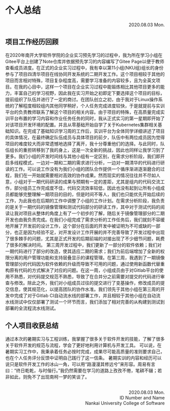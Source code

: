 # 个人总结
<p align="right">
2020.08.03 Mon.
</p>

## 项目工作经历回顾
在2020年南开大学软件学院的企业实习预先学习的过程中，我为所在学习小组在Gitee平台上创建了Note仓库并依据预先学习的内容编写了Gitee Page以便于教师查看成员进度。在正式的企业实习过程中，我有幸以第11小组(NKU组)组长的身份参与了项目四清华项目在线协同开发系统的二期开发工作。这个项目相较于其他的项目而言相对特殊，项目复杂程度高，需要学习准备的内容较多，且为全英文项目。在我的心目中，这样一个项目在企业实习过程中能锻炼相比其他项目更多的能力，丰富自己的学习视野，因此我在实习开始之初即定下要选择这个项目的目标，提前组织了队伍并进行了一定的商讨。在团队创立之初，由于我对于Linux操作系统的了解程度相较组内其他同学稍好，个人任务完成进度较快，于是就提前与实训平台的负责教师联系了解这个项目的相关内容。由于项目的特殊，在高质量完成实训平台布置的学习内容和作业任务任务的同时，我从正式实习的第一星期即开始了对该项目开发环境的配置。并且从零基础开始自学了关于Kubernetes集群相关基础知识。在完成了基础知识学习周的工作后，实训平台为全体同学详细讲述了项目的具体情况，在最终确定队伍成员与具体项目的前夕，队伍中有两位成员因为觉得项目的难度较大而非常遗憾地选择了离开，我十分尊重他们的选择。与此同时，队伍组长的重担转移到了我的身上，这是一次全新的挑战，因此也同样让我学习到了更多。我们小组的开发时间线与其他小组有一定区别，在需求分析阶段，我们即开启多线程模式，一边对一期和二期的需求进行分析，一边对一期清华的代码进行研读的工作。可以说工作没有为我们小组的团队合作提供一个循序渐进逐渐磨合的过程，我们在一开始就需要相对高效的协作成果。然而现实的情况往往并不尽如人意，小组对于一期代码研读的成果与预期有一定的差距，尤其是组内的代码交流工作，部分组员工作完成度不佳，代码交流效率较低，因此也没有起到让所有小组成员都能够完整理解一期项目的目的，但是时间不等人，我们也只能优先开始后续的工作，为此我也在后期的工作中调整了小组的工作计划。在需求分析阶段，我负责的是关于一期代码的镜像管理和测试代码部分的研读工作，其中对于测试代码的阅读让我对项目从整体的角度上有了一个初步的了解，随后关于镜像管理部分的二期开发也由我负责完成。在我们小组完成了需求分析的工作任务后，我们就刻不容缓地开展了开发前的设计工作，这个部分在后面的开发中被证明为不可或缺的一部分，也正是因为经验不足，对开发设计工作开展的并不完善导致了开发过程中出现了很多棘手的问题，尤其是正式开发的后期前端的对接出现了不少细节问题，耗费了很多的解决时间。
第三周开发过程中，我们更新了一部分的软件依赖；我们对一期代码进行了部分的改造，使其适应二期的需求；我们为前后端增加了全新的权限分离的用户管理功能和支持层叠显示的课程管理。在第三周，我遇到了一期镜像管理部分的代码因为软件依赖的升级而导致不可用的问题，通过使用新函数代替重构原有代码的方式解决了对应的问题。在这一周，小组成员由于对Gitlab平台的使用不熟悉，对代码提交规范不熟悉，导致了在合并分之前需要对提交的代码进行审查与修改。除此之外，我们对小组成员过往的提交进行了变基操作，修改成员的提交信息，使其规范化，以提高团队的协作水准。我们领先于其他小组在第三周的开发中完成了对于Gitlab CI自动流水线的部署工作，并且相较于其他小组在自动流水线测试中仅仅部署了测试一个环节而言，我们添加了相对完善的从构建到测试到部署的全流程流水线测试。

## 个人项目收获总结
通过本次的暑期实习与工程训练，我掌握了很多关于软件开发的技能，了解了很多关于软件开发的规范与流程，学会了更好地利用计算机与开发工具。
可以说，在暑期实习工作中，我秉承着任务必按时完成，成果尽可能高质量的准则要求自己，也在个人任务评分反馈中证明自己践行了这一信条。
暑期实训的内容和经历可以说只是软件开发工作的冰山一角，可以用“路漫漫其修远兮”来形容。周易有言曰：“终日乾乾，与时偕行。”我仍然需要在学习的道路上孜孜不倦，笔耕不辍；若非如此，则免不了出现南柯一梦的笑谈了。

<p align="right">
<br/>
2020.08.03 Mon.
<br/>
ID Number and Name
<br/>
Nankai University College of Software
<br/>
</p>
